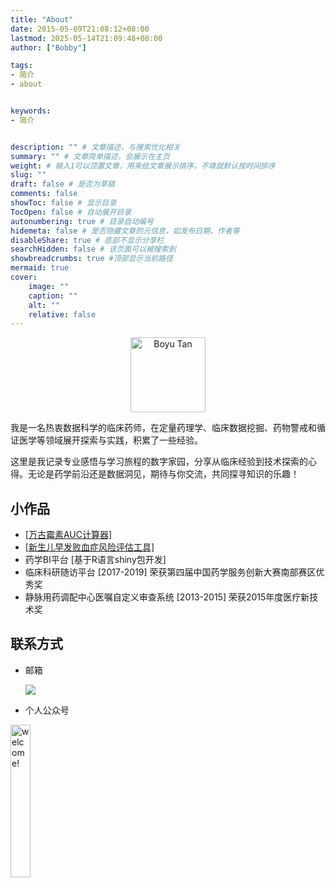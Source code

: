 ```yaml
---
title: "About"
date: 2015-05-09T21:08:12+08:00
lastmod: 2025-05-14T21:09:48+08:00
author: ["Bobby"]

tags:
- 简介
- about


keywords:
- 简介


description: "" # 文章描述，与搜索优化相关
summary: "" # 文章简单描述，会展示在主页
weight: # 输入1可以顶置文章，用来给文章展示排序，不填就默认按时间排序
slug: ""
draft: false # 是否为草稿
comments: false
showToc: false # 显示目录
TocOpen: false # 自动展开目录
autonumbering: true # 目录自动编号
hidemeta: false # 是否隐藏文章的元信息，如发布日期、作者等
disableShare: true # 底部不显示分享栏
searchHidden: false # 该页面可以被搜索到
showbreadcrumbs: true #顶部显示当前路径
mermaid: true
cover:
    image: ""
    caption: ""
    alt: ""
    relative: false
---
```


<div style="text-align: center;">
  <img src="https://www.tanboyu.com/images/logo_y.webp" alt="Boyu Tan" width="120" height="120" style="display: block; margin: 0 auto;">
</div>

我是一名热衷数据科学的临床药师，在定量药理学、临床数据挖掘、药物警戒和循证医学等领域展开探索与实践，积累了一些经验。

这里是我记录专业感悟与学习旅程的数字家园，分享从临床经验到技术探索的心得。无论是药学前沿还是数据洞见，期待与你交流，共同探寻知识的乐趣！

## 小作品

- <a href="https://30plans.shinyapps.io/apps/" target="_blank" rel="noopener noreferrer">[万古霉素AUC计算器]</a>
- <a href="https://30plans.shinyapps.io/apps/_w_8088acbb2dcc406da43479727ea2a3cd/#tab-4554-2" target="_blank" rel="noopener noreferrer">[新生儿早发败血症风险评估工具]</a>
- 药学BI平台 [基于R语言shiny包开发]
- 临床科研随访平台 [2017-2019] 荣获第四届中国药学服务创新大赛南部赛区优秀奖
- 静脉用药调配中心医嘱自定义审查系统 [2013-2015]  荣获2015年度医疗新技术奖

## 联系方式

- 邮箱
  
  <a href="mailto:dr.tanboyu@gmail.com?subject=RE:Mail from BYTan blog" ><img src="/images/email.png" style="vertical-align: middle;" /></a>

- 个人公众号

<img src="/images/qrcode.jpg" width="25%" alt="welcome!" />
